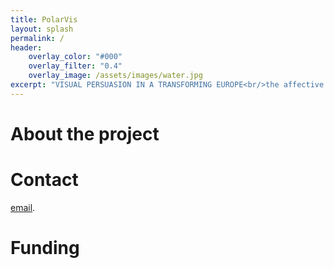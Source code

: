 ```yaml
---
title: PolarVis
layout: splash
permalink: /
header:
    overlay_color: "#000"
    overlay_filter: "0.4"
    overlay_image: /assets/images/water.jpg
excerpt: "VISUAL PERSUASION IN A TRANSFORMING EUROPE<br/>the affective and polarising power of visual content in online political discourse"
---
```


# About the project

# Contact

<a href="mailto:it-polarvis-info@lists.uu.se">email</a>.

# Funding



